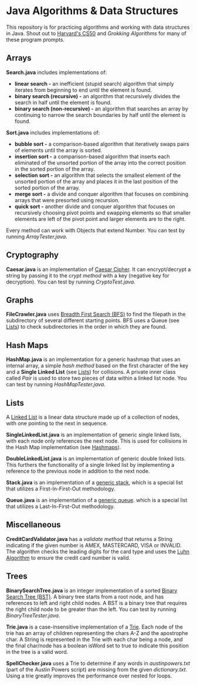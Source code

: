 # Java Algorithms & Data Structures

This repository is for practicing algorithms and working with data structures in Java. Shout out to
[Harvard's CS50](https://cs50.harvard.edu/) and *Grokking Algorithms* for many of these program prompts.

## Arrays

**Search.java** includes implementations of:
- **linear search -** an inefficient (stupid search) algorithm that simply iterates from beginning to end until
the element is found.
- **binary search (recursive) -** an algorithm that recursively divides the search in half until the element is found.
- **binary search (non-recursive) -** an algorithm that searches an array by continuing to narrow the search boundaries by half
until the element is found.

**Sort.java** includes implementations of:
- **bubble sort -** a comparison-based algorithm that iteratively swaps pairs of elements until the array is sorted.
- **insertion sort -** a comparison-based algorithm that inserts each eliminated of the unsorted portion of the array into the
correct position in the sorted portion of the array.
- **selection sort -** an algorithm that selects the smallest element of the unsorted portion of the array and places it in
the last position of the sorted portion of the array.
- **merge sort -** a divide and conquer algorithm that focuses on combining arrays that were presorted using recursion.
- **quick sort -** another divide and conquer algorithm that focuses on recursively choosing pivot points and swapping
elements so that smaller elements are left of the pivot point and larger elements are to the right.

Every method can work with Objects that extend Number. You can test by running *ArrayTester.java*.

## Cryptography

**Caesar.java** is an implementation of [Caesar Cipher](https://en.wikipedia.org/wiki/Caesar_cipher). It can encrypt/decrypt a string by passing
it to the *crypt method* with a key (negative key for decryption). You can test by running *CryptoTest.java*.

## Graphs

**FileCrawler.java** uses [Breadth First Search (BFS)](https://en.wikipedia.org/wiki/Breadth-first_search) to find the
filepath in the subdirectory of several different starting points. BFS uses a Queue (see [Lists](https://github.com/kevgraham/java_algorithms#lists))
to check subdirectories in the order in which they are found.

## Hash Maps

**HashMap.java** is an implementation for a generic hashmap that uses an internal array, a simple *hash method* based on
the first character of the key and a **Single Linked List** (see [Lists](https://github.com/kevgraham/java_algorithms#lists))
for collisions. A private inner class called *Pair* is used to store two pieces of data within a linked list node.
You can test by running *HashMapTester.java*.

## Lists
A [Linked List](https://en.wikipedia.org/wiki/Linked_list) is a linear data structure made up of a
collection of nodes, with one pointing to the next in sequence.

**SingleLinkedList.java** is an implementation of generic single linked lists, with each node only references the next node.
This is used for collisions in the Hash Map implementation (see [Hashmaps](https://github.com/kevgraham/java_algorithms#hash-maps)).

**DoubleLinkedList.java** is an implementation of generic double linked lists. This furthers the functionality of a
single linked list by implementing a reference to the previous node in addition to the next node.

**Stack.java** is an implementation of a [generic stack](https://en.wikipedia.org/wiki/Stack_(abstract_data_type)), which is
a special list that utilizes a First-In-First-Out methodology.

**Queue.java** is an implementation of a [generic queue](https://en.wikipedia.org/wiki/Queue_(abstract_data_type)). which is
a special list that utilizes a Last-In-First-Out methodology.

## Miscellaneous

**CreditCardValidator.java** has a *validate method* that returns a String indicating if the given number is AMEX, MASTERCARD,
VISA or INVALID. The algorithm checks the leading digits for the card type and uses the [Luhn Algorithm](https://en.wikipedia.org/wiki/Luhn_algorithm) to
ensure the credit card number is valid.

## Trees

**BinarySearchTree.java** is an integer implementation of a sorted [Binary Search Tree (BST)](https://en.wikipedia.org/wiki/Binary_search_tree).
A binary tree starts from a root node, and has references to left and right child nodes. A BST is a binary tree that
requires the right child node to be greater than the left. You can test by running *BinaryTreeTester.java*.

**Trie.java** is a case-insensitive implementation of a [Trie](https://en.wikipedia.org/wiki/Trie). Each node of the trie has an array
of children representing the chars A-Z and the apostrophe char. A String is represented in the Trie with each char being a node,
and the final char/node has a boolean isWord set to true to indicate this position in the tree is a valid word.

**SpellChecker.java** uses a Trie to determine if any words in *austinpowers.txt* (part of the Austin Powers script) are
missing from the given *dictionary.txt*. Using a trie greatly improves the performance over nested for loops.

